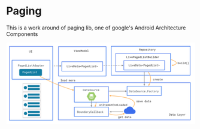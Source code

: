 # Paging
This is a work around of paging lib, one of google's Android Architecture Components

![paging_arch_diagram](./paging_arch_diagram.png "This an abstract about how we can use pagging lib")
